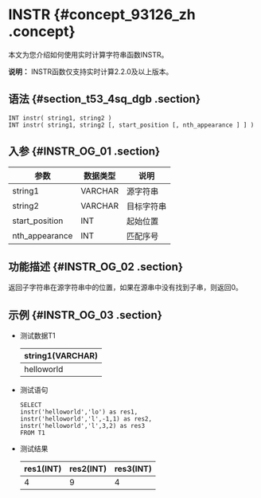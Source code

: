 # INSTR {#concept_93126_zh .concept}

本文为您介绍如何使用实时计算字符串函数INSTR。

**说明：** INSTR函数仅支持实时计算2.2.0及以上版本。

## 语法 {#section_t53_4sq_dgb .section}

```language-sql
INT instr( string1, string2 ) 
INT instr( string1, string2 [, start_position [, nth_appearance ] ] )   

```

## 入参 {#INSTR_OG_01 .section}

|参数|数据类型|说明|
|--|----|--|
|string1|VARCHAR|源字符串|
|string2|VARCHAR|目标字符串|
|start\_position|INT|起始位置|
|nth\_appearance|INT|匹配序号|

## 功能描述 {#INSTR_OG_02 .section}

返回子字符串在源字符串中的位置，如果在源串中没有找到子串，则返回0。

## 示例 {#INSTR_OG_03 .section}

-   测试数据T1

    |string1\(VARCHAR\)|
    |------------------|
    |helloworld|

-   测试语句

    ```language-sql
    SELECT 
    instr('helloworld','lo') as res1,
    instr('helloworld','l',-1,1) as res2,   
    instr('helloworld','l',3,2) as res3
    FROM T1
    
    ```

-   测试结果

    |res1\(INT\)|res2\(INT\)|res3\(INT\)|
    |-----------|-----------|-----------|
    |4|9|4|


